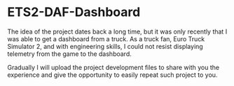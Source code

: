 # ETS2-DAF-Dashboard

The idea of the project dates back a long time, but it was only recently that I was able to get a dashboard from a truck. As a truck fan, Euro Truck Simulator 2, and with engineering skills, I could not resist displaying telemetry from the game to the dashboard.

Gradually I will upload the project development files to share with you the experience and give the opportunity to easily repeat such project to you.
